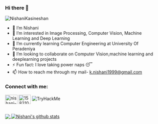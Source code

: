 ### Hi there 👋

<!-- 
**NishaniKasineshan/NishaniKasineshan** is a ✨ _special_ ✨ repository because its `README.md` (this file) appears on your GitHub profile.

Here are some ideas to get you started:-->

<p align="left"> <img src="https://komarev.com/ghpvc/?username=NishaniKasineshan&label=Profile%20views&color=0e75b6&style=flat" alt="NishaniKasineshan" /> </p>


- 👋 I’m Nishani 
- 👀 I’m interested in Image Processing, Computer Vision, Machine Learning and Deep Learning
- 🌱 I’m currently learning Computer Engineering at University Of Peradeniya
- 💞️ I’m looking to collaborate on Computer Vision,machine learning and deeplearning projects
- ⚡ Fun fact: I love taking power naps 😴 
- 📫 How to reach me through my mail- k.nishani1999@gmail.com 

<h3 align="left">Connect with me:</h3>
<p align="left">
<a href="https://www.linkedin.com/in/nishani-kasineshan-1b6890189/" target="blank"><img align="center" src="https://raw.githubusercontent.com/rahuldkjain/github-profile-readme-generator/master/src/images/icons/Social/linked-in-alt.svg" alt="nishani-kasineshan-1b6890189" height="30" width="40" /></a>
<a href="https://stackoverflow.com/users/15821025/nishani-kasineshan" target="blank"><img align="center" src="https://raw.githubusercontent.com/rahuldkjain/github-profile-readme-generator/master/src/images/icons/Social/stack-overflow.svg" alt="15821025" height="30" width="40" /></a>
<img src="https://tryhackme-badges.s3.amazonaws.com/k.nishani1999.png" alt="TryHackMe">
</p>


<!-- <h3 align="left">🛠 Language and tools</h3>
<div align="left">
  
  <img src="https://user-images.githubusercontent.com/25181517/183423507-c056a6f9-1ba8-4312-a350-19bcbc5a8697.png" height="40" width="52" alt="python logo"  />
  <img src="https://user-images.githubusercontent.com/25181517/117201156-9a724800-adec-11eb-9a9d-3cd0f67da4bc.png" height="40" width="52" alt="c logo"  />
   <img src="https://user-images.githubusercontent.com/25181517/192106070-46255bcf-65e6-4c6b-a296-bf8d0d8fb2a7.png" height="40" width="52" alt="java logo"  />
 
  <img src="https://user-images.githubusercontent.com/25181517/192158954-f88b5814-d510-4564-b285-dff7d6400dad.png" height="40" width="52" alt="html logo"  />
  <img src="https://user-images.githubusercontent.com/25181517/183570228-6a040b9f-3ddf-47a2-a201-743121dac664.png" height="40" width="52" alt="php logo"  /> 
 <img src="https://user-images.githubusercontent.com/25181517/189716855-2c69ca7a-5149-4647-936d-780610911353.png" height="40" width="52" alt="firebase logo"  />
   <img src="https://user-images.githubusercontent.com/25181517/183896128-ec99105a-ec1a-4d85-b08b-1aa1620b2046.png" height="40" width="52" alt="mysql logo"  />

  <img src="https://user-images.githubusercontent.com/25181517/183568594-85e280a7-0d7e-4d1a-9028-c8c2209e073c.png" height="40" width="52" alt="nodejs logo"  />
   <img src="https://user-images.githubusercontent.com/25181517/183423775-2276e25d-d43d-4e58-890b-edbc88e915f7.png" height="40" width="52" alt="flask logo"  />
  <img src="https://user-images.githubusercontent.com/25181517/192109061-e138ca71-337c-4019-8d42-4792fdaa7128.png" height="40" width="52" alt="postman logo"  />

  <img src="https://user-images.githubusercontent.com/25181517/186150365-da1eccce-6201-487c-8649-45e9e99435fd.png" height="40" width="52" alt="flutter logo"  />

  <img src="https://user-images.githubusercontent.com/25181517/192158606-7c2ef6bd-6e04-47cf-b5bc-da2797cb5bda.png" height="40" width="52" alt="bash logo"  />
  <img src="https://user-images.githubusercontent.com/25181517/117207330-263ba280-adf4-11eb-9b97-0ac5b40bc3be.png" height="40" width="52" alt="docker logo"  />
 <img src="https://user-images.githubusercontent.com/25181517/223639822-2a01e63a-a7f9-4a39-8930-61431541bc06.png" height="40" width="52" alt="tensorflow logo"  />

 <img src="https://user-images.githubusercontent.com/25181517/192108372-f71d70ac-7ae6-4c0d-8395-51d8870c2ef0.png" height="40" width="52" alt="git logo"  />
  <img src="https://user-images.githubusercontent.com/25181517/192108374-8da61ba1-99ec-41d7-80b8-fb2f7c0a4948.png" height="40" width="52" alt="github logo"  />
  <img src="https://user-images.githubusercontent.com/25181517/192108891-d86b6220-e232-423a-bf5f-90903e6887c3.png" height="40" width="52" alt="vs code logo"  />
</div> -->
<br> 

<a href="https://github.com/iampawan">
  <img align="center" src="https://github-readme-stats.vercel.app/api/top-langs/?username=NishaniKasineshan&theme=dark&hide_langs_below=1" />
</a>
<a href="https://github.com/iampawan">
 <img align="center" src="https://github-readme-stats.vercel.app/api?username=NishaniKasineshan&show_icons=true&theme=dark&line_height=27" alt="Nishani's github stats"/>
</a>
<!--
<p><img align="center" src="https://github-readme-streak-stats.herokuapp.com/?user=NishaniKasineshan&theme=dark" alt="NishaniKasineshan" /></p>

-->


